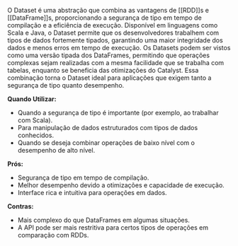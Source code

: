 O Dataset é uma abstração que combina as vantagens de [[RDD]]s e [[DataFrame]]s, proporcionando a segurança de tipo em tempo de compilação e a eficiência de execução. Disponível em linguagens como Scala e Java, o Dataset permite que os desenvolvedores trabalhem com tipos de dados fortemente tipados, garantindo uma maior integridade dos dados e menos erros em tempo de execução. Os Datasets podem ser vistos como uma versão tipada dos DataFrames, permitindo que operações complexas sejam realizadas com a mesma facilidade que se trabalha com tabelas, enquanto se beneficia das otimizações do Catalyst. Essa combinação torna o Dataset ideal para aplicações que exigem tanto a segurança de tipo quanto desempenho.

**Quando Utilizar:**
- Quando a segurança de tipo é importante (por exemplo, ao trabalhar com Scala).
- Para manipulação de dados estruturados com tipos de dados conhecidos.
- Quando se deseja combinar operações de baixo nível com o desempenho de alto nível.

**Prós:**
- Segurança de tipo em tempo de compilação.
- Melhor desempenho devido a otimizações e capacidade de execução.
- Interface rica e intuitiva para operações em dados.

**Contras:**
- Mais complexo do que DataFrames em algumas situações.
- A API pode ser mais restritiva para certos tipos de operações em comparação com RDDs.